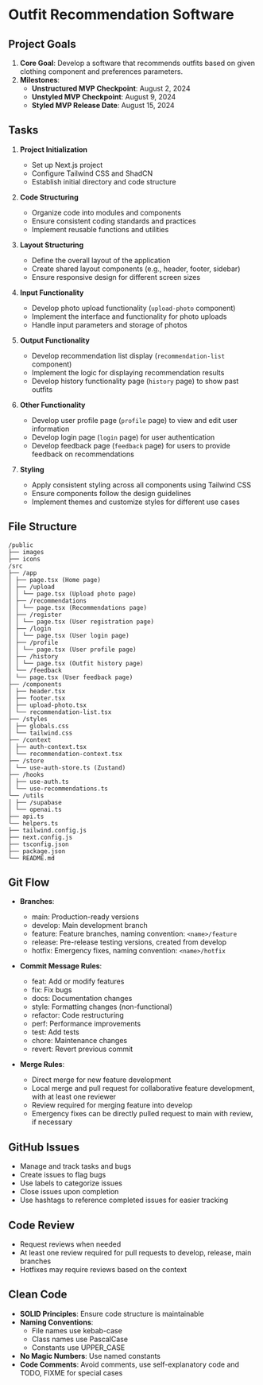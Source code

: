 # Outfit Recommendation Software

## Project Goals
1. **Core Goal**: Develop a software that recommends outfits based on given clothing component and preferences parameters.
2. **Milestones**:
   - **Unstructured MVP Checkpoint**: August 2, 2024
   - **Unstyled MVP Checkpoint**: August 9, 2024
   - **Styled MVP Release Date**: August 15, 2024

## Tasks

1. **Project Initialization**
   - Set up Next.js project
   - Configure Tailwind CSS and ShadCN
   - Establish initial directory and code structure

2. **Code Structuring**
   - Organize code into modules and components
   - Ensure consistent coding standards and practices
   - Implement reusable functions and utilities

3. **Layout Structuring**
   - Define the overall layout of the application
   - Create shared layout components (e.g., header, footer, sidebar)
   - Ensure responsive design for different screen sizes

4. **Input Functionality**
   - Develop photo upload functionality (`upload-photo` component)
   - Implement the interface and functionality for photo uploads
   - Handle input parameters and storage of photos

5. **Output Functionality**
   - Develop recommendation list display (`recommendation-list` component)
   - Implement the logic for displaying recommendation results
   - Develop history functionality page (`history` page) to show past outfits

6. **Other Functionality**
   - Develop user profile page (`profile` page) to view and edit user information
   - Develop login page (`login` page) for user authentication
   - Develop feedback page (`feedback` page) for users to provide feedback on recommendations

7. **Styling**
   - Apply consistent styling across all components using Tailwind CSS
   - Ensure components follow the design guidelines
   - Implement themes and customize styles for different use cases

## File Structure

```
/public
├── images
├── icons
/src
├── /app
│ ├── page.tsx (Home page)
│ ├── /upload
│ │ └── page.tsx (Upload photo page)
│ ├── /recommendations
│ │ └── page.tsx (Recommendations page)
│ ├── /register
│ │ └── page.tsx (User registration page)
│ ├── /login
│ │ └── page.tsx (User login page)
│ ├── /profile
│ │ └── page.tsx (User profile page)
│ ├── /history
│ │ └── page.tsx (Outfit history page)
│ └── /feedback
│ └── page.tsx (User feedback page)
├── /components
│ ├── header.tsx
│ ├── footer.tsx
│ ├── upload-photo.tsx
│ └── recommendation-list.tsx
├── /styles
│ ├── globals.css
│ └── tailwind.css
├── /context
│ ├── auth-context.tsx
│ └── recommendation-context.tsx
├── /store
│ └── use-auth-store.ts (Zustand)
├── /hooks
│ ├── use-auth.ts
│ └── use-recommendations.ts
└── /utils
│ ├── /supabase
│ └── openai.ts
├── api.ts
└── helpers.ts
├── tailwind.config.js
├── next.config.js
├── tsconfig.json
├── package.json
└── README.md
```

## Git Flow
- **Branches**:
  - main: Production-ready versions
  - develop: Main development branch
  - feature: Feature branches, naming convention: `<name>/feature`
  - release: Pre-release testing versions, created from develop
  - hotfix: Emergency fixes, naming convention: `<name>/hotfix`

- **Commit Message Rules**:
  - feat: Add or modify features
  - fix: Fix bugs
  - docs: Documentation changes
  - style: Formatting changes (non-functional)
  - refactor: Code restructuring
  - perf: Performance improvements
  - test: Add tests
  - chore: Maintenance changes
  - revert: Revert previous commit

- **Merge Rules**:
  - Direct merge for new feature development
  - Local merge and pull request for collaborative feature development, with at least one reviewer
  - Review required for merging feature into develop
  - Emergency fixes can be directly pulled request to main with review, if necessary

## GitHub Issues
- Manage and track tasks and bugs
- Create issues to flag bugs
- Use labels to categorize issues
- Close issues upon completion
- Use hashtags to reference completed issues for easier tracking

## Code Review
- Request reviews when needed
- At least one review required for pull requests to develop, release, main branches
- Hotfixes may require reviews based on the context

## Clean Code
- **SOLID Principles**: Ensure code structure is maintainable
- **Naming Conventions**:
  - File names use kebab-case
  - Class names use PascalCase
  - Constants use UPPER_CASE
- **No Magic Numbers**: Use named constants
- **Code Comments**: Avoid comments, use self-explanatory code and TODO, FIXME for special cases